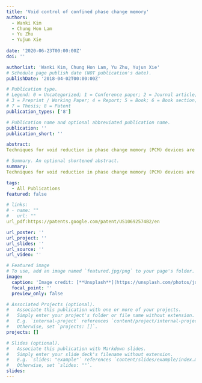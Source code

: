 ```yaml
---
title: 'Void control of confined phase change memory'
authors:
  - Wanki Kim
  - Chung Hon Lam
  - Yu Zhu
  - Yujun Xie
  
date: '2020-06-23T00:00:00Z'
doi: ''

authorlist: 'Wanki Kim, Chung Hon Lam, Yu Zhu, Yujun Xie'
# Schedule page publish date (NOT publication's date).
publishDate: '2018-04-02T00:00:00Z'

# Publication type.
# Legend: 0 = Uncategorized; 1 = Conference paper; 2 = Journal article;
# 3 = Preprint / Working Paper; 4 = Report; 5 = Book; 6 = Book section;
# 7 = Thesis; 8 = Patent
publication_types: ['8']

# Publication name and optional abbreviated publication name.
publication: ''
publication_short: ''

abstract: 
Techniques for void reduction in phase change memory (PCM) devices are provided. In one embodiment, the system is provided that comprises a PCM device comprising a first electrode and a second electrode. The system can further comprise a first connector coupled to the first electrode and that applies a negative voltage to the first electrode, and a second connector coupled to the second electrode and that applies a ground voltage to the second electrode, wherein applying the negative voltage to the first electrode and applying the ground voltage to the second electrode comprises negatively biasing the PCM device. The system can further comprise the first connector applying the positive voltage to the first electrode, and the second connector applying a ground voltage to the second electrode, wherein applying the positive voltage to the first electrode and applying the ground voltage to the second electrode …

# Summary. An optional shortened abstract.
summary: 
Techniques for void reduction in phase change memory (PCM) devices are provided. In one embodiment, the system is provided that comprises a PCM device comprising a first electrode and a second electrode. The system can further comprise a first connector coupled to the first electrode and that applies a negative voltage to the first electrode, and a second connector coupled to the second electrode and that applies a ground voltage to the second electrode, wherein applying the negative voltage to the first electrode and applying the ground voltage to the second electrode comprises negatively biasing the PCM device. The system can further comprise the first connector applying the positive voltage to the first electrode, and the second connector applying a ground voltage to the second electrode, wherein applying the positive voltage to the first electrode and applying the ground voltage to the second electrode …

tags:
  - All Publications
featured: false

# links:
# - name: ""
#   url: ""
url_pdf:https://patents.google.com/patent/US10692574B2/en

url_poster: ''
url_project: ''
url_slides: ''
url_source: ''
url_video: ''

# Featured image
# To use, add an image named `featured.jpg/png` to your page's folder.
image:
  caption: 'Image credit: [**Unsplash**](https://unsplash.com/photos/jdD8gXaTZsc)'
  focal_point: ''
  preview_only: false

# Associated Projects (optional).
#   Associate this publication with one or more of your projects.
#   Simply enter your project's folder or file name without extension.
#   E.g. `internal-project` references `content/project/internal-project/index.md`.
#   Otherwise, set `projects: []`.
projects: []

# Slides (optional).
#   Associate this publication with Markdown slides.
#   Simply enter your slide deck's filename without extension.
#   E.g. `slides: "example"` references `content/slides/example/index.md`.
#   Otherwise, set `slides: ""`.
slides:
---
```


